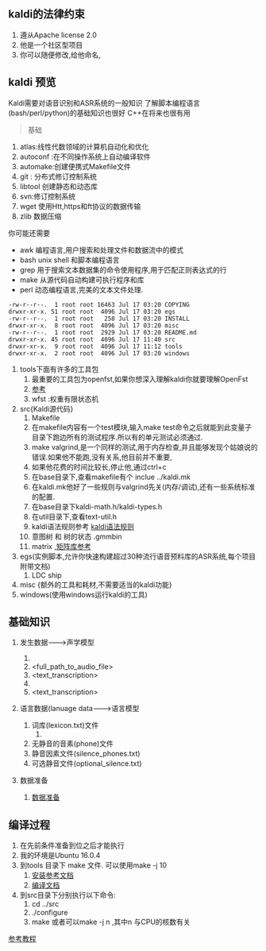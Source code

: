 

## kaldi的法律约束
1. 遵从Apache license 2.0
2. 他是一个社区型项目
3. 你可以随便修改,给他命名,

## kaldi 预览

>
 Kaldi需要对语音识别和ASR系统的一般知识
 了解脚本编程语言(bash/perl/python)的基础知识也很好
 C++在将来也很有用

>基础

1. atlas:线性代数领域的计算机自动化和优化
2. autoconf :在不同操作系统上自动编译软件
3. automake:创建便携式Makefile文件
4. git : 分布式修订控制系统
5. libtool 创建静态和动态库
6. svn:修订控制系统
7. wget 使用Htt,https和ft协议的数据传输
8. zlib 数据压缩

你可能还需要

* awk  编程语言,用户搜索和处理文件和数据流中的模式
* bash unix shell 和脚本编程语言
* grep 用于搜索文本数据集的命令使用程序,用于匹配正则表达式的行
* make 从源代码自动构建可执行程序和库
* perl 动态编程语言,完美的文本文件处理.



```
-rw-r--r--.  1 root root 16463 Jul 17 03:20 COPYING
drwxr-xr-x. 51 root root  4096 Jul 17 03:20 egs
-rw-r--r--.  1 root root   258 Jul 17 03:20 INSTALL
drwxr-xr-x.  8 root root  4096 Jul 17 03:20 misc
-rw-r--r--.  1 root root  2929 Jul 17 03:20 README.md
drwxr-xr-x. 45 root root  4096 Jul 17 11:40 src
drwxr-xr-x.  9 root root  4096 Jul 17 11:12 tools
drwxr-xr-x.  2 root root  4096 Jul 17 03:20 windows

```

1. tools下面有许多的工具包
    1. 最重要的工具包为openfst,如果你想深入理解kaldi你就要理解OpenFst
    2.  [参考](!http://www.openfst.org/)
    3. wfst :权重有限状态机
2. src{Kaldi源代码}
    1. Makefile
    2. 在makefile内容有一个test模块,输入make test命令之后就能到此变量子目录下跑边所有的测试程序.所以有的单元测试必须通过.
    3. make valgrind,是一个同样的测试,用于内存检查,并且能够发现个姑娘说的错误.如果他不能跑,没有关系,他目前并不重要,
    4. 如果他花费的时间比较长,停止他,通过ctrl+c
    5. 在base目录下,查看makefile有个 inclue ../kaldi.mk
    6. 在kaldi.mk他好了一些规则与valgrind先关(内存/调试),还有一些系统标准的配置.
    7. 在base目录下kaldi-math.h/kaldi-types.h
    8. 在util目录下,查看text-util.h
    9. kaldi语法规则参考 [kaldi语法规则](!http://kaldi-asr.org/doc/style.html)
    10. 意图树 和  树的状态 .gmmbin
    11. matrix  ,[矩阵库参考](!http://kaldi-asr.org/doc/matrixwrap.html)
3. egs(实例脚本,允许你快速构建超过30种流行语音预料库的ASR系统,每个项目附带文档)
    1. LDC ship
4. misc {额外的工具和耗材,不需要适当的kaldi功能}
5. windows(使用windows运行kaldi的工具)




## 基础知识
1. 发生数据--->声学模型
    1. <speakerid><gender>
    2. <uterranceId><full_path_to_audio_file>
    3. <uterranceId><text_transcription>
    4. <uterranceId><speakerID>
    5. <text_transcription>

2. 语言数据(lanuage data--->语言模型
    1. 词库(lexicon.txt)文件
        1. <word> <phone1> <phone2>
    2. 无静音的音素(phone)文件
    3. 静音因素文件(silence_phones.txt)
    4. 可选静音文件(optional_silence.txt)

3. 数据准备
    1. [数据准备](!http://kaldi-asr.org/doc/data_prep.html)




## 编译过程
1. 在先前条件准备到位之后才能执行
2. 我的环境是Ubuntu 16.0.4
3. 到tools 目录下 make  文件. 可以使用make -j 10 
    1. [安装参考文档](!http://kaldi-asr.org/doc/tutorial_setup.html)
    2. [编译文档](!http://kaldi-asr.org/doc/build_setup.html)
4. 到src目录下分别执行以下命令:
    1. cd ../src
    2. ./configure
    3. make 或者可以make -j n ,其中n 与CPU的核数有关


[参考教程](!http://kaldi-asr.org/doc/kaldi_for_dummies.html)